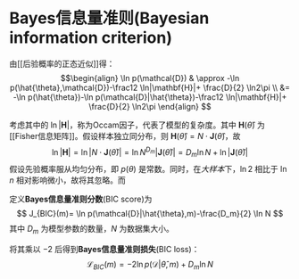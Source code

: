 # Bayes信息量准则(Bayesian information criterion)

由[[后验概率的正态近似]]得：
$$\begin{align}
\ln p(\mathcal{D}) & \approx -\ln p(\hat{\theta},\mathcal{D})-\frac12 \ln|\mathbf{H}|+ \frac{D}{2} \ln2\pi \\
&= -\ln p(\hat{\theta})-\ln p(\mathcal{D}|\hat{\theta})-\frac12 \ln|\mathbf{H}|+ \frac{D}{2} \ln2\pi
\end{align} $$

考虑其中的 $\ln|\mathbf{H}|$，称为Occam因子，代表了模型的复杂度。其中 $\mathbf{H}(\hat{\theta})$ 为 [[Fisher信息矩阵]]。假设样本独立同分布，则 $\mathbf{H}(\hat{\theta})=N \cdot \mathbf{J}(\hat{\theta})$，故
$$ \ln|\mathbf{H}|=\ln|N \cdot \mathbf{J}(\hat{\theta})|=\ln N^{D_m}| \mathbf{J}(\hat{\theta})|=D_m\ln N + \ln|\mathbf{J}(\hat{\theta})| $$
假设先验概率服从均匀分布，即 $p(\theta)$ 是常数。同时，在*大样本*下，$\ln2$ 相比于 $\ln n$ 相对影响微小，故将其忽略。而

定义**Bayes信息量准则分数**(BIC score)为
$$ J_{BIC}(m)= \ln p(\mathcal{D}|\hat{\theta},m)-\frac{D_m}{2} \ln N $$
其中 $D_m$ 为模型参数的数量，$N$ 为数据集大小。

将其乘以 $-2$ 后得到**Bayes信息量准则损失**(BIC loss)：
$$ \mathcal{L}_{BIC}(m)=-2\ln p(\mathcal{D}|\hat{\theta},m)+D_m \ln N $$

